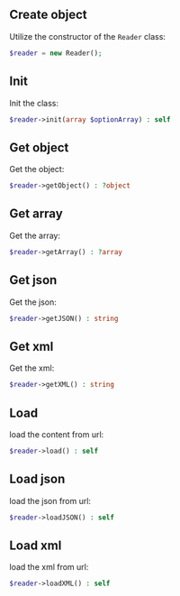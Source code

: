 Create object
-------------

Utilize the constructor of the `Reader` class:

```php
$reader = new Reader();
```


Init
----

Init the class:

```php
$reader->init(array $optionArray) : self
```


Get object
----------

Get the object:

```php
$reader->getObject() : ?object
```


Get array
---------

Get the array:

```php
$reader->getArray() : ?array
```


Get json
--------

Get the json:

```php
$reader->getJSON() : string
```


Get xml
-------

Get the xml:

```php
$reader->getXML() : string
```


Load
----

load the content from url:

```php
$reader->load() : self
```


Load json
---------

load the json from url:

```php
$reader->loadJSON() : self
```


Load xml
--------

load the xml from url:

```php
$reader->loadXML() : self
```
